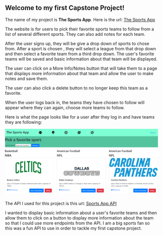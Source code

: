 ## Welcome to my first Capstone Project!

The name of my project is **The Sports App**.  Here is the url: [The Sports App](https://sports-app-capstone.herokuapp.com/)

The website is for users to pick their favorite sports teams to follow from a list of several different sports.  They can also add notes for each team.  

After the user signs up, they will be give a drop down of sports to chose from.  After a sport is chosen , they will select a league from that drop down and then select a favorite team from a third drop down.  The user's favorite teams will be saved and basic information about that team will be displayed.

The user can click on a More Info/Notes button that will take them to a page that displays more information about that team and allow the user to make notes and save them.

The user can also click a delete button to no longer keep this team as a favorite.

When the user logs back in, the teams they have chosen to follow will appear where they can again, choose more teams to follow.

Here is what the page looks like for a user after they log in and have teams they are following:

![Sports App main page after logging in](sportsApp.png) 


The API I used for this project is this url: [Sports App API](https://www.thesportsdb.com/api.php)

I wanted to display basic information about a user's favorite teams and then allow them to click on a button to display more information about the team so that I could use more endpoints from the API.  I am a big sports fan so this was a fun API to use in order to tackle my first capstone project.
